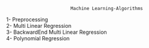                             Machine Learning-Algorithms
1- Preprocessing \
2- Multi Linear Regression \
3- BackwardEnd Multi Linear Regression \
4- Polynomial Regression
